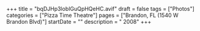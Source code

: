 +++
title = "bqDJHp3lobIGuQpHQeHC.avif"
draft = false
tags = ["Photos"]
categories = ["Pizza Time Theatre"]
pages = ["Brandon, FL (1540 W Brandon Blvd)"]
startDate = ""
description = " 2008"
+++
